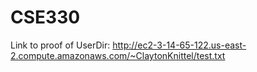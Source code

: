 # CSE330

Link to proof of UserDir: http://ec2-3-14-65-122.us-east-2.compute.amazonaws.com/~ClaytonKnittel/test.txt
